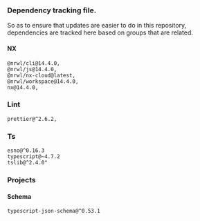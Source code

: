 ### Dependency tracking file.

So as to ensure that updates are easier to do in this repository, dependencies are tracked here based on groups that are related.


#### NX

    @nrwl/cli@14.4.0, 
    @nrwl/js@14.4.0, 
    @nrwl/nx-cloud@latest, 
    @nrwl/workspace@14.4.0, 
    nx@14.4.0, 
### Lint
    prettier@^2.6.2, 
### Ts
    esno@^0.16.3
    typescript@~4.7.2
    tslib@^2.4.0"

### Projects

#### Schema

    typescript-json-schema@^0.53.1